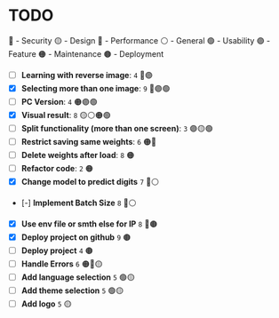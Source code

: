 # TODO

🔵 - Security
🟡 - Design
🔴 - Performance
⚪ - General
🟢 - Usability
🟣 - Feature
🟠 - Maintenance
🟤 - Deployment

- [ ] **Learning with reverse image**: `4` 🔴🟣
- [x] **Selecting more than one image**: `9` 🔴🟣🟢
- [ ] **PC Version**: `4` 🟠🟣🟢
- [x] **Visual result**: `8` 🟡⚪🟠🟢
- [ ] **Split functionality (more than one screen)**: `3` 🟣🟡🟢
- [ ] **Restrict saving same weights**: `6` 🟠🔵
- [ ] **Delete weights after load**: `8` 🟠
- [ ] **Refactor code**: `2` 🟠
- [x] **Change model to predict digits** `7` 🔴⚪
- [-] **Implement Batch Size** `8` 🔴⚪
- [x] **Use env file or smth else for IP** `8` 🔵🟤
- [x] **Deploy project on github** `9` 🟤
- [ ] **Deploy project** `4` 🟤
- [ ] **Handle Errors** `6` 🟠🔵🟡
- [ ] **Add language selection** `5` 🟢🟡
- [ ] **Add theme selection** `5` 🟢🟡
- [ ] **Add logo** `5` 🟡
